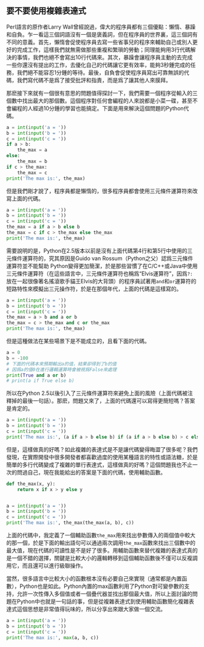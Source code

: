 ## 要不要使用複雜表達式

Perl語言的原作者Larry Wall曾經說過，偉大的程序員都有三個優點：懶惰、暴躁和自負。乍一看這三個詞語沒有一個是褒義詞，但在程序員的世界裏，這三個詞有不同的意義。首先，懶惰會促使程序員去寫一些省事兒的程序來輔助自己或別人更好的完成工作，這樣我們就無需做那些重複和繁瑣的勞動；同理能夠用3行代碼解決的事情，我們也絕不會寫出10行代碼來。其次，暴躁會讓程序員主動的去完成一些你還沒有提出的工作，去優化自己的代碼讓它更有效率，能夠3秒鍾完成的任務，我們絕不能容忍1分鍾的等待。最後，自負會促使程序員寫出可靠無誤的代碼，我們寫代碼不是爲了接受批評和指責，而是爲了讓其他人來膜拜。

那麽接下來就有一個很有意思的問題值得探討一下，我們需要一個程序從輸入的三個數中找出最大的那個數。這個程序對任何會編程的人來說都是小菜一碟，甚至不會編程的人經過10分鍾的學習也能搞定。下面是用來解決這個問題的Python代碼。

```Python
a = int(input('a = '))
b = int(input('b = '))
c = int(input('c = '))
if a > b:
	the_max = a
else:
	the_max = b
if c > the_max:
	the_max = c
print('The max is:', the_max)

```

但是我們剛才說了，程序員都是懶惰的，很多程序員都會使用三元條件運算符來改寫上面的代碼。

```Python
a = int(input('a = '))
b = int(input('b = '))
c = int(input('c = '))
the_max = a if a > b else b
the_max = c if c > the_max else the_max
print('The max is:', the_max)

```

需要說明的是，Python在2.5版本以前是沒有上面代碼第4行和第5行中使用的三元條件運算符的，究其原因是Guido van Rossum（Python之父）認爲三元條件運算符並不能幫助 Python變得更加簡潔，於是那些習慣了在C/C++或Java中使用三元條件運算符（在這些語言中，三元條件運算符也稱爲“Elvis運算符”，因爲`?:`放在一起很像著名搖滾歌手貓王Elvis的大背頭）的程序員試著用`and`和`or`運算符的短路特性來模擬出三元操作符，於是在那個年代，上面的代碼是這樣寫的。

```Python
a = int(input('a = '))
b = int(input('b = '))
c = int(input('c = '))
the_max = a > b and a or b
the_max = c > the_max and c or the_max
print('The max is:', the_max)

```

但是這種做法在某些場景下是不能成立的，且看下面的代碼。

```Python
a = 0
b = -100
# 下面的代碼本來預期輸出a的值，結果卻得到了b的值
# 因爲a的值0在進行邏輯運算時會被視爲False來處理
print(True and a or b)
# print(a if True else b)
```

所以在Python 2.5以後引入了三元條件運算符來避免上面的風險（上面代碼被注釋掉的最後一句話）。那麽，問題又來了，上面的代碼還可以寫得更簡短嗎？答案是肯定的。

```Python
a = int(input('a = '))
b = int(input('b = '))
c = int(input('c = '))
print('The max is:', (a if a > b else b) if (a if a > b else b) > c else c)

```

但是，這樣做真的好嗎？如此複雜的表達式是不是讓代碼變得晦澀了很多呢？我們發現，在實際開發中很多開發者都喜歡過度的使用某種語言的特性或語法糖，於是簡單的多行代碼變成了複雜的單行表達式，這樣做真的好嗎？這個問題我也不止一次的問過自己，現在我能給出的答案是下面的代碼，使用輔助函數。

```Python
def the_max(x, y):
	return x if x > y else y


a = int(input('a = '))
b = int(input('b = '))
c = int(input('c = '))
print('The max is:', the_max(the_max(a, b), c))

```

上面的代碼中，我定義了一個輔助函數`the_max`用來找出參數傳入的兩個值中較大的那一個，於是下面的輸出語句可以通過兩次調用`the_max`函數來找出三個數中的最大值，現在代碼的可讀性是不是好了很多。用輔助函數來替代複雜的表達式真的是一個不錯的選擇，關鍵是比較大小的邏輯轉移到這個輔助函數後不僅可以反複調用它，而且還可以進行級聯操作。

當然，很多語言中比較大小的函數根本沒有必要自己來實現（通常都是內置函數），Python也是如此。Python內置的max函數利用了Python對可變參數的支持，允許一次性傳入多個值或者一個疊代器並找出那個最大值，所以上面討論的問題在Python中也就是一句話的事，但是從複雜表達式到使用輔助函數簡化複雜表達式這個思想是非常值得玩味的，所以分享出來跟大家做一個交流。

```Python
a = int(input('a = '))
b = int(input('b = '))
c = int(input('c = '))
print('The max is:', max(a, b, c))

```


